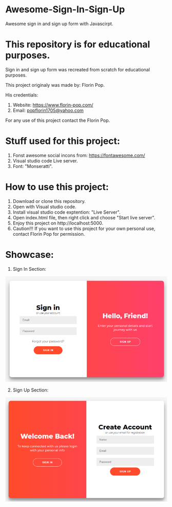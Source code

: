 # Awesome-Sign-In-Sign-Up
Awesome sign in and sign up form with Javascirpt.

# This repository is for educational purposes.

Sign in and sign up form was recreated from scratch for educational purposes.

This project originaly was made by: Florin Pop.

His credentials: 

1. Website: https://www.florin-pop.com/
2. Email: popflorin1705@yahoo.com

For any use of this project contact the Florin Pop.

# Stuff used for this project:

1. Fonst awesome social incons from: https://fontawesome.com/
2. Visual studio code Live server.
3. Font: "Monseratti".


# How to use this project:

1. Download or clone this repository.
2. Open with Visual studio code.
3. Install visual studio code exptention: "Live Server".
4. Open index.html file, then right click and choose "Start live server".
5. Enjoy this project on http://localhost:5000.
6. Caution!!! If you want to use this project for your own personal use, contact Florin Pop for permission.

# Showcase:

1. Sign In Section:

![Sign in](https://github.com/Maceina/Awesome-Sign-In-Sign-Up/blob/master/images/signin.png?raw=true)

2. Sign Up Section:

![Sign up](https://github.com/Maceina/Awesome-Sign-In-Sign-Up/blob/master/images/sign%20up.png?raw=true)

